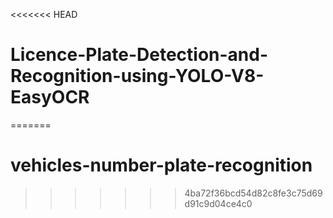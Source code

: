 <<<<<<< HEAD
# Licence-Plate-Detection-and-Recognition-using-YOLO-V8-EasyOCR
=======
# vehicles-number-plate-recognition
>>>>>>> 4ba72f36bcd54d82c8fe3c75d69d91c9d04ce4c0
